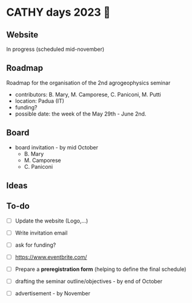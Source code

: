 # CATHY days 2023 🚀

## Website

In progress (scheduled mid-november)

## Roadmap

Roadmap for the organisation of the 2nd agrogeophysics seminar

- contributors: B. Mary, M. Camporese, C. Paniconi, M. Putti
- location: Padua (IT)
- funding? 
- possible date: the week of the May 29th - June 2nd.

## Board

* board invitation - by mid October
    - B. Mary
    - M. Camporese 
    - C. Paniconi

## Ideas 

## To-do

- [ ] Update the website (Logo,...)
- [ ] Write invitation email
- [ ] ask for funding? 
- [ ] https://www.eventbrite.com/
- [ ] Prepare a **preregistration form** (helping to define the final schedule)
- [ ] drafting the seminar outline/objectives - by end of October
- [ ] advertisement - by November

   
